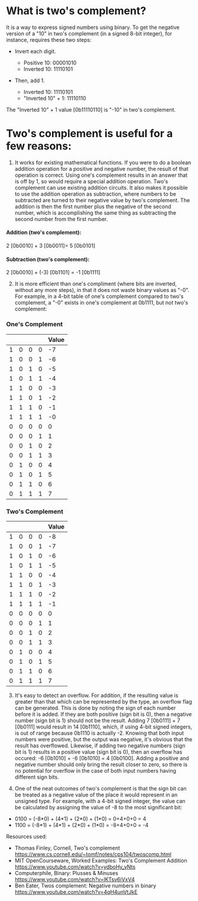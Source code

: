 # What is two's complement?

It is a way to express signed numbers using binary. To get the negative version of a "10" in two's complement (in a signed 8-bit integer), for instance, requires these two steps: 

* Invert each digit.
    * Positive 10:          00001010
    * Inverted 10:          11110101
    
* Then, add 1.
    * Inverted 10:          11110101
    * "Inverted 10" + 1:    11110110

The "Inverted 10" + 1 value [0b11110110] is "-10" in two's complement.


# Two's complement is useful for a few reasons:

1. It works for existing mathematical functions. If you were to do a boolean addition operation for a positive and negative number, the result of that operation is correct. Using one's complement results in an answer that is off by 1, so would require a special addition operation. Two's complement can use existing addition circuits. It also makes it possible to use the addition operation as subtraction, where numbers to be subtracted are turned to their negative value by two's complement. The addition is then the first number plus the negative of the second number, which is accomplishing the same thing as subtracting the second number from the first number.

#### Addition (two's complement): 
2 [0b0010] + 3 [0b0011]= 5 [0b0101]

#### Subtraction (two's complement):
2 [0b0010] + (-3) [0b1101] = -1 [0b1111]


2. It is more efficient than one's compliment (where bits are inverted, without any more steps), in that it does not waste binary values as "-0". For example, in a 4-bit table of one's complement compared to two's complement, a "-0" exists in one's complement at 0b1111, but not two's complement:

### One's Complement
|     |     |     |     | Value |
| --- | --- | --- | --- | ----- |
| 1   | 0   | 0   | 0   | -7    |
| 1   | 0   | 0   | 1   | -6    |
| 1   | 0   | 1   | 0   | -5    |
| 1   | 0   | 1   | 1   | -4    |
| 1   | 1   | 0   | 0   | -3    |
| 1   | 1   | 0   | 1   | -2    |
| 1   | 1   | 1   | 0   | -1    |
| 1   | 1   | 1   | 1   | -0    |
| 0   | 0   | 0   | 0   | 0     |
| 0   | 0   | 0   | 1   | 1     |
| 0   | 0   | 1   | 0   | 2     |
| 0   | 0   | 1   | 1   | 3     |
| 0   | 1   | 0   | 0   | 4     |
| 0   | 1   | 0   | 1   | 5     |
| 0   | 1   | 1   | 0   | 6     |
| 0   | 1   | 1   | 1   | 7     |


### Two's Complement
|     |     |     |     | Value |
| --- | --- | --- | --- | ----- |
| 1   | 0   | 0   | 0   | -8    |
| 1   | 0   | 0   | 1   | -7    |
| 1   | 0   | 1   | 0   | -6    |
| 1   | 0   | 1   | 1   | -5    |
| 1   | 1   | 0   | 0   | -4    |
| 1   | 1   | 0   | 1   | -3    |
| 1   | 1   | 1   | 0   | -2    |
| 1   | 1   | 1   | 1   | -1    |
| 0   | 0   | 0   | 0   | 0     |
| 0   | 0   | 0   | 1   | 1     |
| 0   | 0   | 1   | 0   | 2     |
| 0   | 0   | 1   | 1   | 3     |
| 0   | 1   | 0   | 0   | 4     |
| 0   | 1   | 0   | 1   | 5     |
| 0   | 1   | 1   | 0   | 6     |
| 0   | 1   | 1   | 1   | 7     |


3. It's easy to detect an overflow. For addition, if the resulting value is greater than that which can be represented by the type, an overflow flag can be generated. This is done by noting the sign of each number before it is added. If they are both positive (sign bit is 0), then a negative number (sign bit is 1) should not be the result. Adding 7 [0b0111] + 7 [0b0111] would result in 14 [0b1110], which, if using 4-bit signed integers, is out of range because 0b1110 is actually -2. Knowing that both input numbers were positive, but the output was negative, it's obvious that the result has overflowed. Likewise, if adding two negative numbers (sign bit is 1) results in a positive value (sign bit is 0), then an overflow has occured: -6 [0b1010] + -6 [0b1010] = 4 [0b0100]. Adding a positive and negative number should only bring the result closer to zero, so there is no potential for overflow in the case of both input numbers having different sign bits.


4. One of the neat outcomes of two's complement is that the sign bit can be treated as a negative value of the place it would represent in an unsigned type. For example, with a 4-bit signed integer, the value can be calculated by assigning the value of -8 to the most significant bit:

* 0100 = (-8\*0) + (4\*1) + (2\*0) + (1\*0) = 0+4+0+0 = 4
* 1100 = (-8\*1) + (4\*1) + (2\*0) + (1\*0) = -8+4+0+0 = -4


Resources used:
* Thomas Finley, Cornell, Two's complement https://www.cs.cornell.edu/~tomf/notes/cps104/twoscomp.html
* MIT OpenCourseware, Worked Examples: Two's Complement Addition https://www.youtube.com/watch?v=ydboHy_yNts
* Computerphile, Binary: Plusses & Minuses https://www.youtube.com/watch?v=lKTsv6iVxV4
* Ben Eater, Twos complement: Negative numbers in binary https://www.youtube.com/watch?v=4qH4unVtJkE